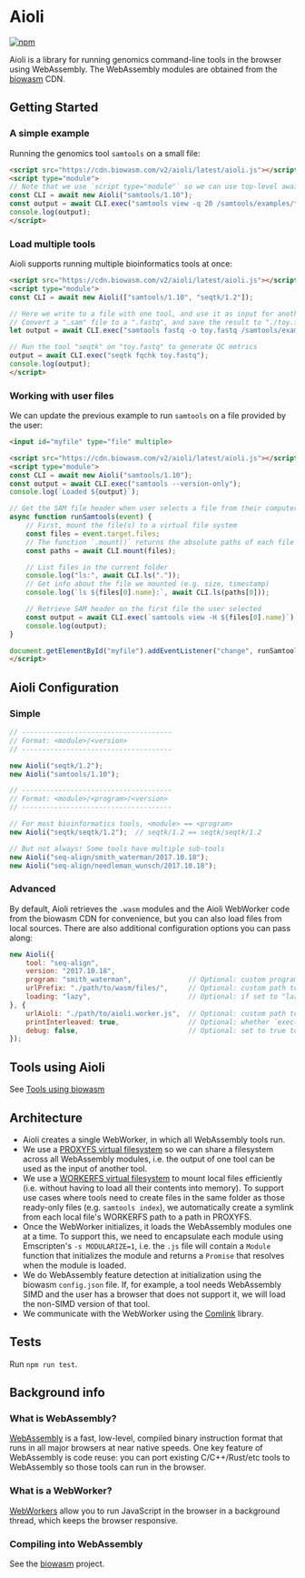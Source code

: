 # Aioli

[![npm](https://img.shields.io/npm/v/@biowasm/aioli)](https://www.npmjs.com/package/@biowasm/aioli)

Aioli is a library for running genomics command-line tools in the browser using WebAssembly. The WebAssembly modules are obtained from the [biowasm](https://github.com/biowasm/biowasm) CDN.


## Getting Started

### A simple example

Running the genomics tool `samtools` on a small file:

```html
<script src="https://cdn.biowasm.com/v2/aioli/latest/aioli.js"></script>
<script type="module">
// Note that we use `script type="module"` so we can use top-level await statements
const CLI = await new Aioli("samtools/1.10");
const output = await CLI.exec("samtools view -q 20 /samtools/examples/toy.sam");
console.log(output);
</script>
```

### Load multiple tools

Aioli supports running multiple bioinformatics tools at once:

```html
<script src="https://cdn.biowasm.com/v2/aioli/latest/aioli.js"></script>
<script type="module">
const CLI = await new Aioli(["samtools/1.10", "seqtk/1.2"]);

// Here we write to a file with one tool, and use it as input for another tool.
// Convert a ".sam" file to a ".fastq", and save the result to "./toy.fastq"
let output = await CLI.exec("samtools fastq -o toy.fastq /samtools/examples/toy.sam");

// Run the tool "seqtk" on "toy.fastq" to generate QC metrics
output = await CLI.exec("seqtk fqchk toy.fastq");
console.log(output);
</script>
```

### Working with user files

We can update the previous example to run `samtools` on a file provided by the user:

```html
<input id="myfile" type="file" multiple>

<script src="https://cdn.biowasm.com/v2/aioli/latest/aioli.js"></script>
<script type="module">
const CLI = await new Aioli("samtools/1.10");
const output = await CLI.exec("samtools --version-only");
console.log(`Loaded ${output}`);

// Get the SAM file header when user selects a file from their computer
async function runSamtools(event) {
    // First, mount the file(s) to a virtual file system
    const files = event.target.files;
    // The function `.mount()` returns the absolute paths of each file mounted
    const paths = await CLI.mount(files);

    // List files in the current folder
    console.log("ls:", await CLI.ls("."));
    // Get info about the file we mounted (e.g. size, timestamp)
    console.log(`ls ${files[0].name}:`, await CLI.ls(paths[0]));

    // Retrieve SAM header on the first file the user selected
    const output = await CLI.exec(`samtools view -H ${files[0].name}`);
    console.log(output);
}

document.getElementById("myfile").addEventListener("change", runSamtools, false);
</script>
```


## Aioli Configuration

### Simple

```javascript
// -------------------------------------
// Format: <module>/<version>
// -------------------------------------

new Aioli("seqtk/1.2");
new Aioli("samtools/1.10");

// -------------------------------------
// Format: <module>/<program>/<version>
// -------------------------------------

// For most bioinformatics tools, <module> == <program>
new Aioli("seqtk/seqtk/1.2");  // seqtk/1.2 == seqtk/seqtk/1.2

// But not always! Some tools have multiple sub-tools
new Aioli("seq-align/smith_waterman/2017.10.18");
new Aioli("seq-align/needleman_wunsch/2017.10.18");
```

### Advanced

By default, Aioli retrieves the `.wasm` modules and the Aioli WebWorker code from the biowasm CDN for convenience, but you can also load files from local sources. There are also additional configuration options you can pass along:

```javascript
new Aioli({
    tool: "seq-align",
    version: "2017.10.18",
    program: "smith_waterman",              // Optional: custom program to run within the tool; not needed for most tools (default=same as "tool" name)
    urlPrefix: "./path/to/wasm/files/",     // Optional: custom path to .js/.wasm files; for local biowasm development (default=biowasm CDN)
    loading: "lazy",                        // Optional: if set to "lazy", only downloads WebAssembly modules when needed, instead of at initialization (default=eager)
}, {
    urlAioli: "./path/to/aioli.worker.js",  // Optional: custom path to aioli.js and aioli.worker.js; for local Aioli development (default=biowasm CDN)
    printInterleaved: true,                 // Optional: whether `exec()` returns interleaved stdout/stderr; if false, returns object with stdout/stderr keys (default=true)
    debug: false,                           // Optional: set to true to see console log messages for debugging (default=false)
});
```

## Tools using Aioli

See [Tools using biowasm](https://github.com/biowasm/biowasm#tools-using-biowasm)

## Architecture

* Aioli creates a single WebWorker, in which all WebAssembly tools run.
* We use a [PROXYFS virtual filesystem](https://emscripten.org/docs/api_reference/Filesystem-API.html#filesystem-api-proxyfs) so we can share a filesystem across all WebAssembly modules, i.e. the output of one tool can be used as the input of another tool.
* We use a [WORKERFS virtual filesystem](https://emscripten.org/docs/api_reference/Filesystem-API.html#filesystem-api-workerfs) to mount local files efficiently (i.e. without having to load all their contents into memory). To support use cases where tools need to create files in the same folder as those ready-only files (e.g. `samtools index`), we automatically create a symlink from each local file's WORKERFS path to a path in PROXYFS.
* Once the WebWorker initializes, it loads the WebAssembly modules one at a time. To support this, we need to encapsulate each module using Emscripten's `-s MODULARIZE=1`, i.e. the `.js` file will contain a `Module` function that initializes the module and returns a `Promise` that resolves when the module is loaded.
* We do WebAssembly feature detection at initialization using the biowasm `config.json` file. If, for example, a tool needs WebAssembly SIMD and the user has a browser that does not support it, we will load the non-SIMD version of that tool.
* We communicate with the WebWorker using the [Comlink](https://github.com/GoogleChromeLabs/comlink) library.


## Tests

Run `npm run test`.

## Background info

### What is WebAssembly?
[WebAssembly](https://developer.mozilla.org/en-US/docs/WebAssembly) is a fast, low-level, compiled binary instruction format that runs in all major browsers at near native speeds. One key feature of WebAssembly is code reuse: you can port existing C/C++/Rust/etc tools to WebAssembly so those tools can run in the browser.

### What is a WebWorker?
[WebWorkers](https://developer.mozilla.org/en-US/docs/Web/API/Web_Workers_API) allow you to run JavaScript in the browser in a background thread, which keeps the browser responsive.

### Compiling into WebAssembly
See the [biowasm](https://github.com/biowasm/biowasm/) project.
